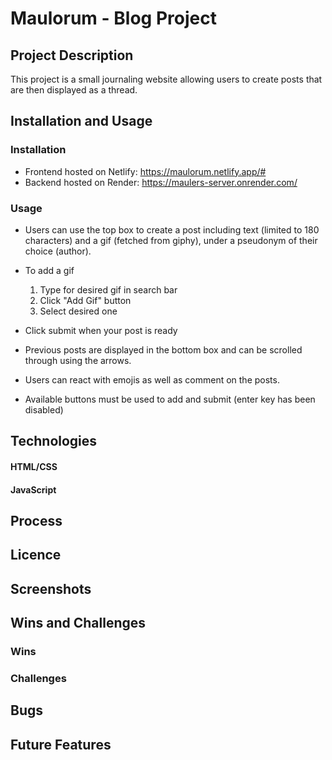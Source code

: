 # Maulorum - Blog Project

## Project Description
This project is a small journaling website allowing users to create posts that are then displayed as a thread.

## Installation and Usage
### Installation
- Frontend hosted on Netlify: https://maulorum.netlify.app/#
- Backend hosted on Render: https://maulers-server.onrender.com/

### Usage
- Users can use the top box to create a post including text (limited to 180 characters) and a gif (fetched from giphy), under a pseudonym of their choice (author).
- To add a gif
  1. Type for desired gif in search bar
  2. Click "Add Gif" button
  3. Select desired one
- Click submit when your post is ready

- Previous posts are displayed in the bottom box and can be scrolled through using the arrows. 
- Users can react with emojis as well as comment on the posts.
- Available buttons must be used to add and submit (enter key has been disabled)

## Technologies
#### HTML/CSS

#### JavaScript

## Process

## Licence

## Screenshots

## Wins and Challenges
### Wins

### Challenges

## Bugs

## Future Features
